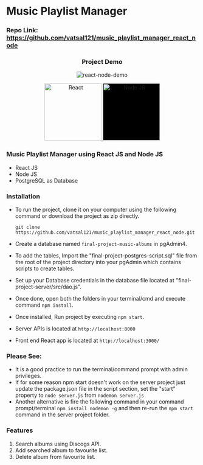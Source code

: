 # Music Playlist Manager
### Repo Link: https://github.com/vatsal121/music_playlist_manager_react_node

<div align="center">
    <h3>Project Demo</h3>
</div>

<div align="center" style="width: 100%">

![react-node-demo](react-node-demo.gif)

</div>

<div align="center">
    <a href="https://reactjs.org/">
        <img
            alt="React"
            src="https://upload.wikimedia.org/wikipedia/commons/a/a7/React-icon.svg"
            width="150">
    </a>
    <a href="https://nodejs.org/en/">
        <img
	    style="background-color:black;"
            alt="Node JS"
            src="https://nodejs.org/static/images/logo.svg"
            width="150">
    </a>
</div>


### Music Playlist Manager using React JS and Node JS

  - React JS
  - Node JS
  - PostgreSQL as Database


### Installation

  - To run the project, clone it on your computer using the following command or download the project as zip directly.
  	
	`git clone https://github.com/vatsal121/music_playlist_manager_react_node.git`

  - Create a database named `final-project-music-albums` in pgAdmin4.
  - To add the tables, Import the "final-project-postgres-script.sql" file from the root of the project     directory into your pgAdmin which contains scripts to create tables.
  - Set up your Database credentials in the database file located at "final-project-server/src/dao.js".
  - Once done, open both the folders in your terminal/cmd and execute command `npm install`. 
  - Once installed, Run project by executing `npm start`.
  - Server APIs is located at `http://localhost:8000`
  - Front end React app is located at `http://localhost:3000/`


### Please See:
  - It is a good practice to run the terminal/command prompt with admin privileges.
  - If for some reason npm start doesn't work on the server project just update the package.json file in the script section, set the "start" property to `node server.js` from `nodemon server.js`
  - Another alternative is fire the following command in your command prompt/terminal `npm install nodemon -g` and then re-run the `npm start` command in the server project folder.


### Features

1. Search albums using Discogs API.
2. Add searched album to favourite list.
3. Delete album from favourite list.



